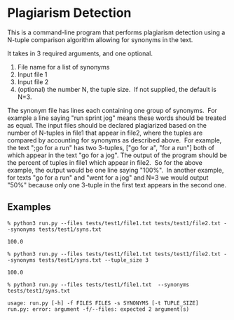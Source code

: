# Plagiarism Detection

This is a command-line program that performs plagiarism detection using a N-tuple comparison algorithm allowing for synonyms in the text.

It takes in 3 required arguments, and one optional.

1. File name for a list of synonyms
2. Input file 1
3. Input file 2
4. (optional) the number N, the tuple size.  If not supplied, the default is N=3.


The synonym file has lines each containing one group of synonyms.  For example a line saying "run
sprint jog" means these words should be treated as equal.
The input files should be declared plagiarized based on the number of N-tuples in file1 that appear in
file2, where the tuples are compared by accounting for synonyms as described above.  For example,
the text ";go for a run" has two 3-tuples, ["go for a", "for a run"] both of which appear in the text "go for
a jog".
The output of the program should be the percent of tuples in file1 which appear in file2.  So for the
above example, the output would be one line saying "100%".  In another example, for texts "go for a
run" and "went for a jog" and N=3 we would output "50%" because only one 3-tuple in the first text
appears in the second one.


## Examples
```
% python3 run.py --files tests/test1/file1.txt tests/test1/file2.txt --synonyms tests/test1/syns.txt

100.0
```
```
% python3 run.py --files tests/test1/file1.txt tests/test1/file2.txt --synonyms tests/test1/syns.txt --tuple_size 3

100.0
```

```
% python3 run.py --files tests/test1/file1.txt  --synonyms tests/test1/syns.txt

usage: run.py [-h] -f FILES FILES -s SYNONYMS [-t TUPLE_SIZE]
run.py: error: argument -f/--files: expected 2 argument(s)

```
